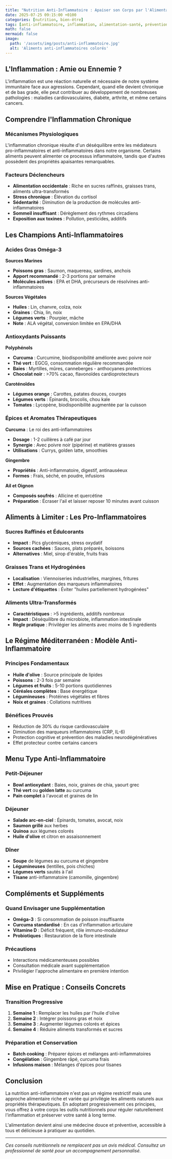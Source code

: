 ```yaml
---
title: "Nutrition Anti-Inflammatoire : Apaiser son Corps par l'Alimentation"
date: 2025-07-25 09:15:00 +0100
categories: [nutrition, bien-être]
tags: [anti-inflammatoire, inflammation, alimentation-santé, prévention, omega-3]
math: false
mermaid: false
image:
  path: '/assets/img/posts/anti-inflammatoire.jpg'
  alt: 'Aliments anti-inflammatoires colorés'
---
```


## L'Inflammation : Amie ou Ennemie ?

L'inflammation est une réaction naturelle et nécessaire de notre système immunitaire face aux agressions. Cependant, quand elle devient chronique et de bas grade, elle peut contribuer au développement de nombreuses pathologies : maladies cardiovasculaires, diabète, arthrite, et même certains cancers.

## Comprendre l'Inflammation Chronique

### Mécanismes Physiologiques
L'inflammation chronique résulte d'un déséquilibre entre les médiateurs pro-inflammatoires et anti-inflammatoires dans notre organisme. Certains aliments peuvent alimenter ce processus inflammatoire, tandis que d'autres possèdent des propriétés apaisantes remarquables.

### Facteurs Déclencheurs
- **Alimentation occidentale** : Riche en sucres raffinés, graisses trans, aliments ultra-transformés
- **Stress chronique** : Élévation du cortisol
- **Sédentarité** : Diminution de la production de molécules anti-inflammatoires
- **Sommeil insuffisant** : Dérèglement des rythmes circadiens
- **Exposition aux toxines** : Pollution, pesticides, additifs

## Les Champions Anti-Inflammatoires

### Acides Gras Oméga-3

**Sources Marines**
- **Poissons gras** : Saumon, maquereau, sardines, anchois
- **Apport recommandé** : 2-3 portions par semaine
- **Molécules actives** : EPA et DHA, précurseurs de résolvines anti-inflammatoires

**Sources Végétales**
- **Huiles** : Lin, chanvre, colza, noix
- **Graines** : Chia, lin, noix
- **Légumes verts** : Pourpier, mâche
- **Note** : ALA végétal, conversion limitée en EPA/DHA

### Antioxydants Puissants

**Polyphénols**
- **Curcuma** : Curcumine, biodisponibilité améliorée avec poivre noir
- **Thé vert** : EGCG, consommation régulière recommandée
- **Baies** : Myrtilles, mûres, canneberges - anthocyanes protectrices
- **Chocolat noir** : >70% cacao, flavonoïdes cardioprotecteurs

**Caroténoïdes**
- **Légumes orange** : Carottes, patates douces, courges
- **Légumes verts** : Épinards, brocolis, chou kale
- **Tomates** : Lycopène, biodisponibilité augmentée par la cuisson

### Épices et Aromates Thérapeutiques

**Curcuma** : Le roi des anti-inflammatoires
- **Dosage** : 1-2 cuillères à café par jour
- **Synergie** : Avec poivre noir (pipérine) et matières grasses
- **Utilisations** : Currys, golden latte, smoothies

**Gingembre**
- **Propriétés** : Anti-inflammatoire, digestif, antinauséeux
- **Formes** : Frais, séché, en poudre, infusions

**Ail et Oignon**
- **Composés soufrés** : Allicine et quercétine
- **Préparation** : Écraser l'ail et laisser reposer 10 minutes avant cuisson

## Aliments à Limiter : Les Pro-Inflammatoires

### Sucres Raffinés et Édulcorants
- **Impact** : Pics glycémiques, stress oxydatif
- **Sources cachées** : Sauces, plats préparés, boissons
- **Alternatives** : Miel, sirop d'érable, fruits frais

### Graisses Trans et Hydrogénées
- **Localisation** : Viennoiseries industrielles, margines, fritures
- **Effet** : Augmentation des marqueurs inflammatoires
- **Lecture d'étiquettes** : Éviter "huiles partiellement hydrogénées"

### Aliments Ultra-Transformés
- **Caractéristiques** : >5 ingrédients, additifs nombreux
- **Impact** : Déséquilibre du microbiote, inflammation intestinale
- **Règle pratique** : Privilégier les aliments avec moins de 5 ingrédients

## Le Régime Méditerranéen : Modèle Anti-Inflammatoire

### Principes Fondamentaux
- **Huile d'olive** : Source principale de lipides
- **Poissons** : 2-3 fois par semaine
- **Légumes et fruits** : 5-10 portions quotidiennes
- **Céréales complètes** : Base énergétique
- **Légumineuses** : Protéines végétales et fibres
- **Noix et graines** : Collations nutritives

### Bénéfices Prouvés
- Réduction de 30% du risque cardiovasculaire
- Diminution des marqueurs inflammatoires (CRP, IL-6)
- Protection cognitive et prévention des maladies neurodégénératives
- Effet protecteur contre certains cancers

## Menu Type Anti-Inflammatoire

### Petit-Déjeuner
- **Bowl antioxydant** : Baies, noix, graines de chia, yaourt grec
- **Thé vert** ou **golden latte** au curcuma
- **Pain complet** à l'avocat et graines de lin

### Déjeuner
- **Salade arc-en-ciel** : Épinards, tomates, avocat, noix
- **Saumon grillé** aux herbes
- **Quinoa** aux légumes colorés
- **Huile d'olive** et citron en assaisonnement

### Dîner
- **Soupe** de légumes au curcuma et gingembre
- **Légumineuses** (lentilles, pois chiches)
- **Légumes verts** sautés à l'ail
- **Tisane** anti-inflammatoire (camomille, gingembre)

## Compléments et Suppléments

### Quand Envisager une Supplémentation
- **Oméga-3** : Si consommation de poisson insuffisante
- **Curcuma standardisé** : En cas d'inflammation articulaire
- **Vitamine D** : Déficit fréquent, rôle immuno-modulateur
- **Probiotiques** : Restauration de la flore intestinale

### Précautions
- Interactions médicamenteuses possibles
- Consultation médicale avant supplémentation
- Privilégier l'approche alimentaire en première intention

## Mise en Pratique : Conseils Concrets

### Transition Progressive
1. **Semaine 1** : Remplacer les huiles par l'huile d'olive
2. **Semaine 2** : Intégrer poissons gras et noix
3. **Semaine 3** : Augmenter légumes colorés et épices
4. **Semaine 4** : Réduire aliments transformés et sucres

### Préparation et Conservation
- **Batch cooking** : Préparer épices et mélanges anti-inflammatoires
- **Congélation** : Gingembre râpé, curcuma frais
- **Infusions maison** : Mélanges d'épices pour tisanes

## Conclusion

La nutrition anti-inflammatoire n'est pas un régime restrictif mais une approche alimentaire riche et variée qui privilégie les aliments naturels aux propriétés thérapeutiques. En adoptant progressivement ces principes, vous offrez à votre corps les outils nutritionnels pour réguler naturellement l'inflammation et préserver votre santé à long terme.

L'alimentation devient ainsi une médecine douce et préventive, accessible à tous et délicieuse à pratiquer au quotidien.

---
*Ces conseils nutritionnels ne remplacent pas un avis médical. Consultez un professionnel de santé pour un accompagnement personnalisé.*